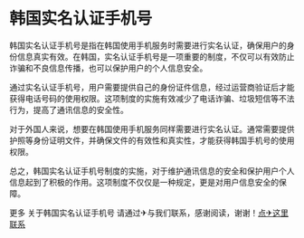 # 韩国实名认证手机号

韩国实名认证手机号是指在韩国使用手机服务时需要进行实名认证，确保用户的身份信息真实有效。在韩国，实名认证手机号是一项重要的制度，不仅可以有效防止诈骗和不良信息传播，也可以保护用户的个人信息安全。

通过实名认证手机号，用户需要提供自己的身份证件信息，经过运营商验证后才能获得电话号码的使用权限。这项制度的实施有效减少了电话诈骗、垃圾短信等不法行为，提高了通讯信息的安全性。

对于外国人来说，想要在韩国使用手机服务同样需要进行实名认证。通常需要提供护照等身份证明文件，并确保文件的有效性和真实性，才能获得韩国手机号的使用权限。

总之，韩国实名认证手机号制度的实施，对于维护通讯信息的安全和保护用户个人信息起到了积极的作用。这项制度不仅仅是一种规定，更是对用户信息安全的保障。

更多 关于韩国实名认证手机号 请通过✈与我们联系，感谢阅读，谢谢！[点✈这里联系](https://1.k02.cc)